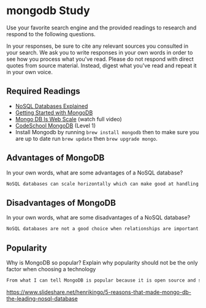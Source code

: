 # mongodb Study

Use your favorite search engine and the provided readings to research and
respond to the following questions.

In your responses, be sure to cite any relevant sources you consulted in your
search. We ask you to write responses in your own words in order to see how you
process what you've read. Please do not respond with direct quotes from source
material. Instead, digest what you've read and repeat it in your own voice.

## Required Readings

- [NoSQL Databases Explained](https://www.mongodb.com/nosql-explained)
- [Getting Started with MongoDB](https://docs.mongodb.org/getting-started/shell/)
- [Mongo DB Is Web Scale](https://www.youtube.com/watch?v=b2F-DItXtZs) (watch full video)
- [CodeSchool MongoDB](https://www.codeschool.com/courses/the-magical-marvels-of-mongodb) (Level 1)
- Install Mongodb by running `brew install mongodb` then to make sure you are up
to date run `brew update` then `brew upgrade mongo`.

## Advantages of MongoDB

In your own words, what are some advantages of a NoSQL database?

```md
NoSQL databases can scale horizontally which can make good at handling high volumes of data. NoSQL databases are highly flexible because of their schemaless nature. This makes getting up and running fast.
```

## Disadvantages of MongoDB

In your own words, what are some disadvantages of a NoSQL database?

```md
NoSQL databases are not a good choice when relationships are important. NoSQL databases are not as good at maintaining data integrity.
```

## Popularity

Why is MongoDB so popular?  Explain why popularity should not be the only factor
when choosing a technology

```md
From what I can tell MongoDB is popular because it is open source and supports some great features like sharding. When choosing a technology you should consider the needs of your specific application over the popularity of that technology because choosing incorrectly may complicate your development process or lead to extra work in the future. 
```
https://www.slideshare.net/henrikingo/5-reasons-that-made-mongo-db-the-leading-nosql-database
